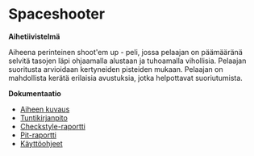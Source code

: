 # Spaceshooter
**Aihetiivistelmä**

Aiheena perinteinen shoot'em up - peli, jossa pelaajan on päämääränä selvitä tasojen läpi ohjaamalla alustaan ja tuhoamalla vihollisia. Pelaajan suoritusta arvioidaan kertyneiden pisteiden mukaan. Pelaajan on mahdollista  kerätä erilaisia avustuksia, jotka helpottavat suoriutumista.

**Dokumentaatio**

- [Aiheen kuvaus](dokumentointi/aiheenKuvausJaRakenne.md)
- [Tuntikirjanpito](dokumentointi/tuntikirjanpito.md)
- [Checkstyle-raportti](https://htmlpreview.github.io/?https://github.com/Sopulius/Spaceshooter/blob/master/dokumentointi/Checkstyle/site/checkstyle.html)
- [Pit-raportti](https://htmlpreview.github.io/?https://github.com/Sopulius/Spaceshooter/blob/master/dokumentointi/pit-reports/201605082210/index.html)
- [Käyttöohjeet](dokumentointi/Käyttöohjeet.md)
